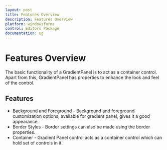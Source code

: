 ```yaml
---
layout: post
title: Features Overview
description: Features Overview
platform: windowsforms
control: Editors Package
documentation: ug
---
```



# Features Overview

The basic functionality of a GradientPanel is to act as a container control. Apart from this, GradientPanel has properties to enhance the look and feel of the control.

## Features

* Background and Foreground - Background and foreground customization options, available for gradient panel, gives it a good appearance.
* Border Styles - Border settings can also be made using the border properties.
* Container - Gradient Panel control acts as a container control which can hold set of controls in it.